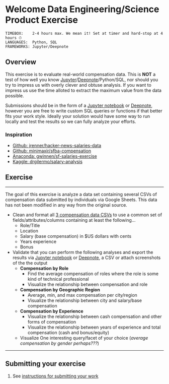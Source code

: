 # Welcome Data Engineering/Science Product Exercise

```
TIMEBOX:    2-4 hours max. We mean it! Set at timer and hard-stop at 4 hours ⏱
LANGUAGES:  Python, SQL
FRAMEWORKS: Jupyter/Deepnote
```

## Overview

This exercise is to evaluate real-world compensation data. This is **NOT** a test of how well you know [Jupyter](https://jupyter.org/)/[Deepnote](https://deepnote.com)/Python/SQL, nor should you try to impress us with overly clever and obtuse analysis. If you want to impress us use the time alloted to extract the maximum value from the data possible.

Submissions should be in the form of a [Jupyter notebook](https://jupyter.org/) or [Deepnote](https://deepnote.com), however you are free to write custom SQL queries or functions if that better fits your work style. Ideally your solution would have some way to run locally and test the results so we can fully analyze your efforts.

### Inspiration
* [Github: jrenner/hacker-news-salaries-data](https://cdn.rawgit.com/jrenner/hacker-news-salaries-data/master/explore_salaries.html)
* [Github: minimaxir/sfba-compensation](https://github.com/minimaxir/sfba-compensation/blob/master/angelist_sfbayarea_jobs.ipynb)
* [Anaconda: gwinnen/sf-salaries-exercise](https://anaconda.org/gwinnen/sf-salaries-exercise/notebook)
* [Kaggle: drgilermo/salary-analysis](https://www.kaggle.com/drgilermo/salary-analysis)


## Exercise

---
The goal of this exercise is analyze a data set containing several CSVs of compensation data submitted by individuals via Google Sheets. This data has not been modified in any way from the original source.

* Clean and format all [3 compensation data CSVs](/shared/salary_datasets) to use a common set of fields/attributes/columns containing at least the following...
  * Role/Title
  * Location
  * Salary (base compensation) in $US dollars with cents
  * Years experience
  * Bonus
* Validate that you can perform the following analyses and export the results via [Jupyter notebook](https://jupyter.org/) or [Deepnote](https://deepnote.com), a CSV or attach screenshots of the the output
  * **Compensation by Role**
    * Find the average compensation of roles where the role is some kind of technical professional
    * Visualize the relationship between compensation and role
  * **Compensation by Geographic Region**
    * Average, min, and max compensation per city/region
    * Visualize the relationship between city and salary/base compensation
  * **Compensation by Experience**
    * Visualize the relationship between cash compensation and other forms of compensation
    * Visualize the relationship between years of experience and total compensation (cash and bonus/equity)
  * Visualize One interesting query/facet of your choice (*average compensation by gender perhaps???*)

---

## Submitting your exercise

1. See [instructions for submitting your work](https://github.com/Enernite/hiring/tree/main/home-exercises/README.md#general-instructions)

